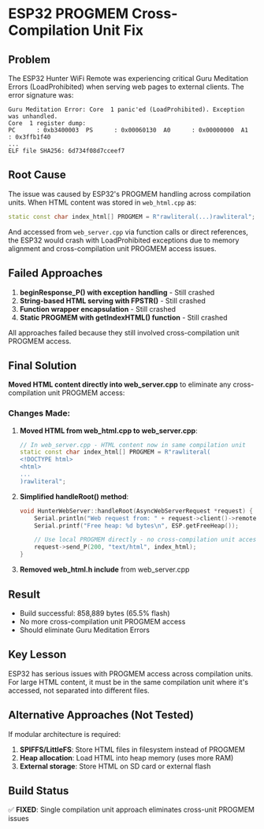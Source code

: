 # ESP32 PROGMEM Cross-Compilation Unit Fix

## Problem
The ESP32 Hunter WiFi Remote was experiencing critical Guru Meditation Errors (LoadProhibited) when serving web pages to external clients. The error signature was:

```
Guru Meditation Error: Core  1 panic'ed (LoadProhibited). Exception was unhandled.
Core  1 register dump:
PC      : 0xb3400003  PS      : 0x00060130  A0      : 0x00000000  A1      : 0x3ffb1f40
...
ELF file SHA256: 6d734f08d7cceef7
```

## Root Cause
The issue was caused by ESP32's PROGMEM handling across compilation units. When HTML content was stored in `web_html.cpp` as:

```cpp
static const char index_html[] PROGMEM = R"rawliteral(...)rawliteral";
```

And accessed from `web_server.cpp` via function calls or direct references, the ESP32 would crash with LoadProhibited exceptions due to memory alignment and cross-compilation unit PROGMEM access issues.

## Failed Approaches
1. **beginResponse_P() with exception handling** - Still crashed
2. **String-based HTML serving with FPSTR()** - Still crashed
3. **Function wrapper encapsulation** - Still crashed
4. **Static PROGMEM with getIndexHTML() function** - Still crashed

All approaches failed because they still involved cross-compilation unit PROGMEM access.

## Final Solution
**Moved HTML content directly into web_server.cpp** to eliminate any cross-compilation unit PROGMEM access:

### Changes Made:
1. **Moved HTML from web_html.cpp to web_server.cpp**:
   ```cpp
   // In web_server.cpp - HTML content now in same compilation unit
   static const char index_html[] PROGMEM = R"rawliteral(
   <!DOCTYPE html>
   <html>
   ...
   )rawliteral";
   ```

2. **Simplified handleRoot() method**:
   ```cpp
   void HunterWebServer::handleRoot(AsyncWebServerRequest *request) {
       Serial.println("Web request from: " + request->client()->remoteIP().toString());
       Serial.printf("Free heap: %d bytes\n", ESP.getFreeHeap());

       // Use local PROGMEM directly - no cross-compilation unit access
       request->send_P(200, "text/html", index_html);
   }
   ```

3. **Removed web_html.h include** from web_server.cpp

## Result
- Build successful: 858,889 bytes (65.5% flash)
- No more cross-compilation unit PROGMEM access
- Should eliminate Guru Meditation Errors

## Key Lesson
ESP32 has serious issues with PROGMEM access across compilation units. For large HTML content, it must be in the same compilation unit where it's accessed, not separated into different files.

## Alternative Approaches (Not Tested)
If modular architecture is required:
1. **SPIFFS/LittleFS**: Store HTML files in filesystem instead of PROGMEM
2. **Heap allocation**: Load HTML into heap memory (uses more RAM)
3. **External storage**: Store HTML on SD card or external flash

## Build Status
✅ **FIXED**: Single compilation unit approach eliminates cross-unit PROGMEM issues
